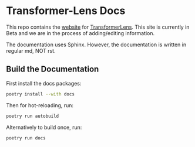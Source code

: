 
# Transformer-Lens Docs


This repo contains the [website](https://neelnanda-io.github.io/TransformerLens/) for [TransformerLens](https://github.com/neelnanda-io/TransformerLens). This site is currently in Beta and we are in the process of adding/editing information.

The documentation uses Sphinx. However, the documentation is written in regular md, NOT rst.

## Build the Documentation

First install the docs packages:

```bash
poetry install --with docs
```

Then for hot-reloading, run:

```bash
poetry run autobuild
```

Alternatively to build once, run:

```bash
poetry run docs
```
